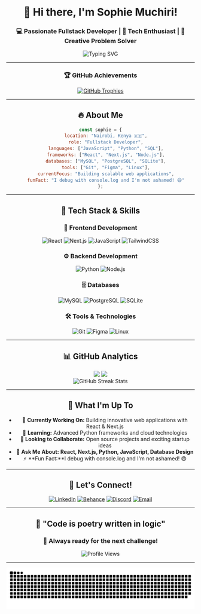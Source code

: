 <div align="center">

# 🚀 Hi there, I'm Sophie Muchiri! 
### 💻 Passionate Fullstack Developer | 🌟 Tech Enthusiast | 🎨 Creative Problem Solver

<img src="https://readme-typing-svg.herokuapp.com?font=Fira+Code&pause=1000&color=black&center=true&vCenter=true&width=435&lines=Fullstack+Developer;React+%7C+Next.js+Expert;Python+%7C+JavaScript+Lover;Always+Learning+New+Tech" alt="Typing SVG" />

---

### 🏆 **GitHub Achievements**
<p align="center">
  <a href="https://github.com/ryo-ma/github-profile-trophy">
    <img src="https://github-profile-trophy.vercel.app/?username=sophie-muchiri12&theme=radical&no-frame=true&no-bg=false&margin-w=4&row=1" alt="GitHub Trophies" />
  </a>
</p>

---

## 🔥 **About Me**

```javascript
const sophie = {
    location: "Nairobi, Kenya 🇰🇪",
    role: "Fullstack Developer",
    languages: ["JavaScript", "Python", "SQL"],
    frameworks: ["React", "Next.js", "Node.js"],
    databases: ["MySQL", "PostgreSQL", "SQLite"],
    tools: ["Git", "Figma", "Linux"],
    currentFocus: "Building scalable web applications",
    funFact: "I debug with console.log and I'm not ashamed! 😄"
};
```

---

## 💼 **Tech Stack & Skills**

<div align="center">

### 🎨 **Frontend Development**
![React](https://img.shields.io/badge/-React-61DAFB?style=for-the-badge&logo=react&logoColor=black)
![Next.js](https://img.shields.io/badge/-Next.js-000000?style=for-the-badge&logo=next.js&logoColor=white)
![JavaScript](https://img.shields.io/badge/-JavaScript-F7DF1E?style=for-the-badge&logo=javascript&logoColor=black)
![TailwindCSS](https://img.shields.io/badge/-TailwindCSS-06B6D4?style=for-the-badge&logo=tailwindcss&logoColor=white)

### ⚙️ **Backend Development**
![Python](https://img.shields.io/badge/-Python-3776AB?style=for-the-badge&logo=python&logoColor=white)
![Node.js](https://img.shields.io/badge/-Node.js-339933?style=for-the-badge&logo=node.js&logoColor=white)

### 🗄️ **Databases**
![MySQL](https://img.shields.io/badge/-MySQL-4479A1?style=for-the-badge&logo=mysql&logoColor=white)
![PostgreSQL](https://img.shields.io/badge/-PostgreSQL-336791?style=for-the-badge&logo=postgresql&logoColor=white)
![SQLite](https://img.shields.io/badge/-SQLite-003B57?style=for-the-badge&logo=sqlite&logoColor=white)

### 🛠️ **Tools & Technologies**
![Git](https://img.shields.io/badge/-Git-F05032?style=for-the-badge&logo=git&logoColor=white)
![Figma](https://img.shields.io/badge/-Figma-F24E1E?style=for-the-badge&logo=figma&logoColor=white)
![Linux](https://img.shields.io/badge/-Linux-FCC624?style=for-the-badge&logo=linux&logoColor=black)

</div>

---

## 📊 **GitHub Analytics**

<div align="center">
  <img height="180em" src="https://github-readme-stats.vercel.app/api?username=sophie-muchiri12&show_icons=true&theme=radical&include_all_commits=true&count_private=true&hide_border=true"/>
  <img height="180em" src="https://github-readme-stats.vercel.app/api/top-langs/?username=sophie-muchiri12&layout=compact&langs_count=8&theme=radical&hide_border=true"/>
</div>

<div align="center">
  <img src="https://github-readme-streak-stats.herokuapp.com/?user=sophie-muchiri12&theme=radical&hide_border=true" alt="GitHub Streak Stats" />
</div>

---

## 🌟 **What I'm Up To**

- 🔭 **Currently Working On:** Building innovative web applications with React & Next.js
- 🌱 **Learning:** Advanced Python frameworks and cloud technologies
- 👯 **Looking to Collaborate:** Open source projects and exciting startup ideas
- 💬 **Ask Me About:** **React, Next.js, Python, JavaScript, Database Design**
- ⚡ **Fun Fact:**I debug with console.log and I'm not ashamed! 😄

---

## 🤝 **Let's Connect!**

<div align="center">

[![LinkedIn](https://img.shields.io/badge/-LinkedIn-0077B5?style=for-the-badge&logo=linkedin&logoColor=white)](https://www.linkedin.com/in/sophie-muchiri-3aa207273)
[![Behance](https://img.shields.io/badge/-Behance-1769FF?style=for-the-badge&logo=behance&logoColor=white)](https://www.behance.net/sophie_muchiri)
[![Discord](https://img.shields.io/badge/-Discord-5865F2?style=for-the-badge&logo=discord&logoColor=white)](https://discord.gg/glorious_tiger_41185)
[![Email](https://img.shields.io/badge/-Email-D14836?style=for-the-badge&logo=gmail&logoColor=white)](mailto:muthonisophie12@gmail.com)

</div>

---

<div align="center">

## 💫 **"Code is poetry written in logic"**

### 🎯 **Always ready for the next challenge!**

<img src="https://komarev.com/ghpvc/?username=sophie-muchiri12&style=for-the-badge&color=blueviolet" alt="Profile Views" />

</div>

---

<div align="center">
  <img src="https://raw.githubusercontent.com/platane/snk/output/github-contribution-grid-snake-dark.svg" alt="Snake animation" />
</div>

</div>
